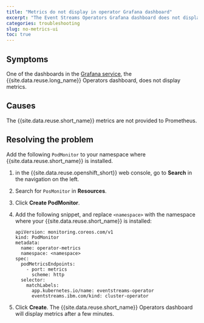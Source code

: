 ```yaml
---
title: "Metrics do not display in operator Grafana dashboard"
excerpt: "The Event Streams Operators Grafana dashboard does not display any information."
categories: troubleshooting
slug: no-metrics-ui
toc: true
---
```


## Symptoms

One of the dashboards in the [Grafana service](../../administering/cluster-health/#grafana), the {{site.data.reuse.long_name}} Operators dashboard, does not display metrics.

## Causes

The {{site.data.reuse.short_name}} metrics are not provided to Prometheus.

## Resolving the problem

Add the following `PodMonitor` to your namespace where {{site.data.reuse.short_name}} is installed.

1. in the {{site.data.reuse.openshift_short}} web console, go to **Search** in the navigation on the left.
2. Search for `PosMonitor` in **Resources**.
3. Click **Create PodMonitor**.
4. Add the following snippet, and replace `<namespace>` with the namespace where your {{site.data.reuse.short_name}} is installed:

   ```
   apiVersion: monitoring.coreos.com/v1
   kind: PodMonitor
   metadata:
     name: operator-metrics
     namespace: <namespace>
   spec:
     podMetricsEndpoints:
       - port: metrics
         scheme: http
     selector:
       matchLabels:
         app.kubernetes.io/name: eventstreams-operator
         eventstreams.ibm.com/kind: cluster-operator
   ```

5. Click **Create**. The {{site.data.reuse.short_name}} Operators dashboard will display metrics after a few minutes.
